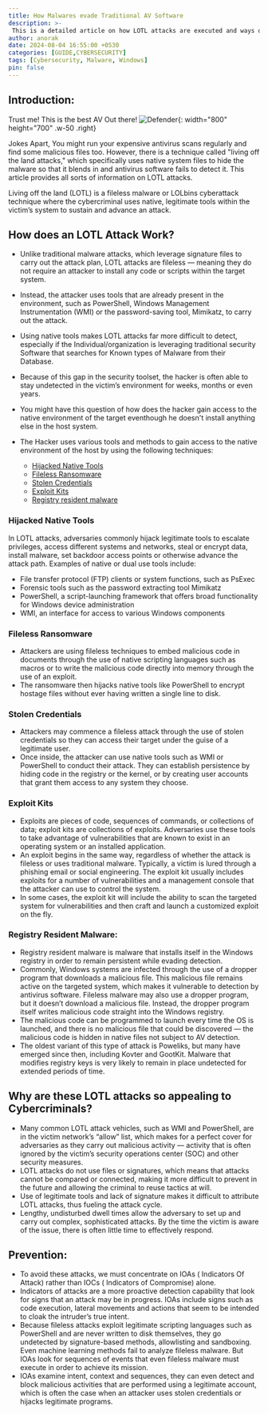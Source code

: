 ```yaml
---
title: How Malwares evade Traditional AV Software
description: >-
 This is a detailed article on how LOTL attacks are executed and ways of evading them.
author: anorak
date: 2024-08-04 16:55:00 +0530
categories: [GUIDE,CYBERSECURITY]
tags: [Cybersecurity, Malware, Windows]
pin: false
---
```


## Introduction:
Trust me! This is the best AV Out there!
![Defender](/assets/img/202408/defender.jpeg){: width="800" height="700" .w-50 .right}


Jokes Apart, You might run your expensive antivirus scans regularly and find some malicious files too. However, there is a technique called "living off the land attacks," which specifically uses native system files to hide the malware so that it blends in and antivirus software fails to detect it.
This article provides all sorts of information on LOTL attacks.

Living off the land (LOTL) is a fileless malware or LOLbins cyberattack technique where the cybercriminal uses native, legitimate tools within the victim’s system to sustain and advance an attack.
 
## How does an LOTL Attack Work?

- Unlike traditional malware attacks, which leverage signature files to carry out the attack plan, LOTL attacks are fileless — meaning they do not require an attacker to install any code or scripts within the target system.
- Instead, the attacker uses tools that are already present in the environment, such as PowerShell, Windows Management Instrumentation (WMI) or the password-saving tool, Mimikatz, to carry out the attack.

- Using native tools makes LOTL attacks far more difficult to detect, especially if the Individual/organization is leveraging traditional security Software that searches for Known types of Malware from their Database.
- Because of this gap in the security toolset, the hacker is often able to stay undetected in the victim’s environment for weeks, months or even years.

- You might have this question of how does the hacker gain access to the native environment of the target eventhough he doesn't install anything else in the host system.
- The Hacker uses various tools and methods to gain access to the native environment of the host by using the following techniques:
    - [Hijacked Native Tools](#hijacked-native-tools)
    - [Fileless Ransomware](#fileless-ransomware)
    -  [Stolen Credentials](#stolen-credentials)
    -  [Exploit Kits](#exploit-kits)
    -  [Registry resident malware](#registry-resident-malware)

### Hijacked Native Tools
  In LOTL attacks, adversaries commonly hijack legitimate tools to escalate privileges, access different systems and networks, steal or encrypt data, install malware, set backdoor access points or otherwise advance the attack path. Examples of native or dual use tools include:

  - File transfer protocol (FTP) clients or system functions, such as PsExec
  - Forensic tools such as the password extracting tool Mimikatz
  - PowerShell, a script-launching framework that offers broad functionality for Windows device administration
  - WMI, an interface for access to various Windows components

### Fileless Ransomware

- Attackers are using fileless techniques to embed malicious code in documents through the use of native scripting languages such as macros or to write the malicious code directly into memory through the use of an exploit.
- The ransomware then hijacks native tools like PowerShell to encrypt hostage files without ever having written a single line to disk.

### Stolen Credentials

- Attackers may commence a fileless attack through the use of stolen credentials so they can access their target under the guise of a legitimate user. 
- Once inside, the attacker can use native tools such as WMI or PowerShell to conduct their attack. They can establish persistence by hiding code in the registry or the kernel, or by creating user accounts that grant them access to any system they choose.

### Exploit Kits

- Exploits are pieces of code, sequences of commands, or collections of data; exploit kits are collections of exploits. Adversaries use these tools to take advantage of vulnerabilities that are known to exist in an operating system or an installed application.
- An exploit begins in the same way, regardless of whether the attack is fileless or uses traditional malware. Typically, a victim is lured through a phishing email or social engineering. The exploit kit usually includes exploits for a number of vulnerabilities and a management console that the attacker can use to control the system.
- In some cases, the exploit kit will include the ability to scan the targeted system for vulnerabilities and then craft and launch a customized exploit on the fly.

### Registry Resident Malware:

- Registry resident malware is malware that installs itself in the Windows registry in order to remain persistent while evading detection.
- Commonly, Windows systems are infected through the use of a dropper program that downloads a malicious file. This malicious file remains active on the targeted system, which makes it vulnerable to detection by antivirus software. Fileless malware may also use a dropper program, but it doesn’t download a malicious file. Instead, the dropper program itself writes malicious code straight into the Windows registry.
- The malicious code can be programmed to launch every time the OS is launched, and there is no malicious file that could be discovered — the malicious code is hidden in native files not subject to AV detection.
- The oldest variant of this type of attack is Poweliks, but many have emerged since then, including Kovter and GootKit. Malware that modifies registry keys is very likely to remain in place undetected for extended periods of time. 


## Why are these LOTL attacks so appealing to Cybercriminals?


  - Many common LOTL attack vehicles, such as WMI and PowerShell, are in the victim network’s “allow” list, which makes for a perfect cover for adversaries as they carry out malicious activity — activity that is often ignored by the victim’s security operations center (SOC) and other security measures.
  - LOTL attacks do not use files or signatures, which means that attacks cannot be compared or connected, making it more difficult to prevent in the future and allowing the criminal to reuse tactics at will.
  - Use of legitimate tools and lack of signature makes it difficult to attribute LOTL attacks, thus fueling the attack cycle.
  - Lengthy, undisturbed dwell times allow the adversary to set up and carry out complex, sophisticated attacks. By the time the victim is aware of the issue, there is often little time to effectively respond.



## Prevention:
 - To avoid these attacks, we must concentrate on IOAs ( Indicators Of Attack) rather than IOCs ( Indicators of Compromise) alone.
 - Indicators of attacks are a more proactive detection capability that look for signs that an attack may be in progress. IOAs include signs such as code execution, lateral movements and actions that seem to be intended to cloak the intruder’s true intent.
 - Because fileless attacks exploit legitimate scripting languages such as PowerShell and are never written to disk themselves, they go undetected by signature-based methods, allowlisting and sandboxing. Even machine learning methods fail to analyze fileless malware. But IOAs look for sequences of events that even fileless malware must execute in order to achieve its mission.
 - IOAs examine intent, context and sequences, they can even detect and block malicious activities that are performed using a legitimate account, which is often the case when an attacker uses stolen credentials or hijacks legitimate programs. 



























































































































